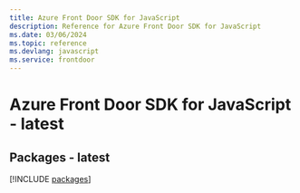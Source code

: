 ```yaml
---
title: Azure Front Door SDK for JavaScript
description: Reference for Azure Front Door SDK for JavaScript
ms.date: 03/06/2024
ms.topic: reference
ms.devlang: javascript
ms.service: frontdoor
---
```

# Azure Front Door SDK for JavaScript - latest
## Packages - latest
[!INCLUDE [packages](front-door-index.md)]